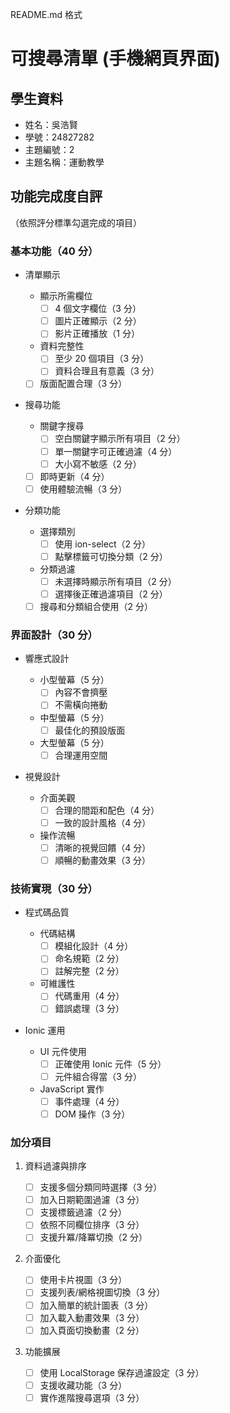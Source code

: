 README.md 格式
# 可搜尋清單 (手機網頁界面)

## 學生資料

- 姓名：吳浩賢
- 學號：24827282
- 主題編號：2
- 主題名稱：運動教學

## 功能完成度自評

（依照評分標準勾選完成的項目）

### 基本功能（40 分）

- 清單顯示

  - 顯示所需欄位
    - [ ] 4 個文字欄位（3 分）
    - [ ] 圖片正確顯示（2 分）
    - [ ] 影片正確播放（1 分）
  - 資料完整性
    - [ ] 至少 20 個項目（3 分）
    - [ ] 資料合理且有意義（3 分）
  - [ ] 版面配置合理（3 分）

- 搜尋功能

  - 關鍵字搜尋
    - [ ] 空白關鍵字顯示所有項目（2 分）
    - [ ] 單一關鍵字可正確過濾（4 分）
    - [ ] 大小寫不敏感（2 分）
  - [ ] 即時更新（4 分）
  - [ ] 使用體驗流暢（3 分）

- 分類功能
  - 選擇類別
    - [ ] 使用 ion-select（2 分）
    - [ ] 點擊標籤可切換分類（2 分）
  - 分類過濾
    - [ ] 未選擇時顯示所有項目（2 分）
    - [ ] 選擇後正確過濾項目（2 分）
  - [ ] 搜尋和分類組合使用（2 分）

### 界面設計（30 分）

- 響應式設計

  - 小型螢幕（5 分）
    - [ ] 內容不會擠壓
    - [ ] 不需橫向捲動
  - 中型螢幕（5 分）
    - [ ] 最佳化的預設版面
  - 大型螢幕（5 分）
    - [ ] 合理運用空間

- 視覺設計
  - 介面美觀
    - [ ] 合理的間距和配色（4 分）
    - [ ] 一致的設計風格（4 分）
  - 操作流暢
    - [ ] 清晰的視覺回饋（4 分）
    - [ ] 順暢的動畫效果（3 分）

### 技術實現（30 分）

- 程式碼品質

  - 代碼結構
    - [ ] 模組化設計（4 分）
    - [ ] 命名規範（2 分）
    - [ ] 註解完整（2 分）
  - 可維護性
    - [ ] 代碼重用（4 分）
    - [ ] 錯誤處理（3 分）

- Ionic 運用
  - UI 元件使用
    - [ ] 正確使用 Ionic 元件（5 分）
    - [ ] 元件組合得當（3 分）
  - JavaScript 實作
    - [ ] 事件處理（4 分）
    - [ ] DOM 操作（3 分）

### 加分項目

1. 資料過濾與排序

   - [ ] 支援多個分類同時選擇（3 分）
   - [ ] 加入日期範圍過濾（3 分）
   - [ ] 支援標籤過濾（2 分）
   - [ ] 依照不同欄位排序（3 分）
   - [ ] 支援升冪/降冪切換（2 分）

2. 介面優化

   - [ ] 使用卡片視圖（3 分）
   - [ ] 支援列表/網格視圖切換（3 分）
   - [ ] 加入簡單的統計圖表（3 分）
   - [ ] 加入載入動畫效果（3 分）
   - [ ] 加入頁面切換動畫（2 分）

3. 功能擴展

   - [ ] 使用 LocalStorage 保存過濾設定（3 分）
   - [ ] 支援收藏功能（3 分）
   - [ ] 實作進階搜尋選項（3 分）
